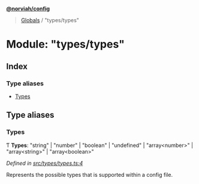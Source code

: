 **[@norviah/config](../README.md)**

> [Globals](../globals.md) / "types/types"

# Module: "types/types"

## Index

### Type aliases

* [Types](_types_types_.md#types)

## Type aliases

### Types

Ƭ  **Types**: \"string\" \| \"number\" \| \"boolean\" \| \"undefined\" \| \"array\<number>\" \| \"array\<string>\" \| \"array\<boolean>\"

*Defined in [src/types/types.ts:4](https://github.com/norviah/config/blob/641e50d/src/types/types.ts#L4)*

Represents the possible types that is supported within a config file.
